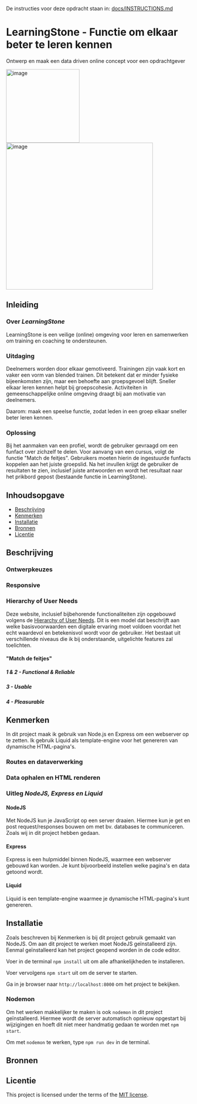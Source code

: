 De instructies voor deze opdracht staan in: [docs/INSTRUCTIONS.md](https://github.com/fdnd-task/proof-of-concept/blob/main/docs/INSTRUCTIONS.md)

# LearningStone - Functie om elkaar beter te leren kennen 
Ontwerp en maak een data driven online concept voor een opdrachtgever

<img width="200" alt="image" src="https://github.com/user-attachments/assets/6d919198-8699-4bf6-ac06-b61b0b896da5" />
<img width="400" alt="image" src="https://github.com/user-attachments/assets/cc241d79-6ec7-46ff-af6a-dc0f6c57e2a0" />

## Inleiding 
### Over _LearningStone_
LearningStone is een veilige (online) omgeving voor leren en samenwerken om training en coaching te ondersteunen. 

### Uitdaging
Deelnemers worden door elkaar gemotiveerd. Trainingen zijn vaak kort en vaker een vorm van blended trainen. Dit betekent dat er minder fysieke bijeenkomsten zijn, maar een behoefte aan groepsgevoel blijft. Sneller elkaar leren kennen helpt bij groepscohesie. Activiteiten in gemeenschappelijke online omgeving draagt bij aan motivatie van deelnemers. 

Daarom: maak een speelse functie, zodat leden in een groep elkaar sneller beter leren kennen. 

### Oplossing
Bij het aanmaken van een profiel, wordt de gebruiker gevraagd om een funfact over zichzelf te delen. Voor aanvang van een cursus, volgt de functie "Match de feitjes". Gebruikers moeten hierin de ingestuurde funfacts koppelen aan het juiste groepslid. Na het invullen krijgt de gebruiker de resultaten te zien, inclusief juiste antwoorden en wordt het resultaat naar het prikbord gepost (bestaande functie in LearningStone). 

## Inhoudsopgave
- [Beschrijving](#beschrijving)
- [Kenmerken](#kenmerken)
- [Installatie](#installatie)
- [Bronnen](#bronnen)
- [Licentie](#licentie)

## Beschrijving

### Ontwerpkeuzes
### Responsive

### Hierarchy of User Needs
Deze website, inclusief bijbehorende functionaliteiten zijn opgebouwd volgens de [Hierarchy of User Needs](https://www.nngroup.com/articles/theory-user-delight/). Dit is een model dat beschrijft aan welke basisvoorwaarden een digitale ervaring moet voldoen voordat het echt waardevol en betekenisvol wordt voor de gebruiker. Het bestaat uit verschillende niveaus die ik bij onderstaande, uitgelichte features zal toelichten. 

#### "Match de feitjes"
##### 1 & 2 - Functional & Reliable
##### 3 - Usable 
##### 4 - Pleasurable 

## Kenmerken 
In dit project maak ik gebruik van Node.js en Express om een webserver op te zetten. Ik gebruik Liquid als template-engine voor het genereren van dynamische HTML-pagina's.

### Routes en dataverwerking

### Data ophalen en HTML renderen 

### Uitleg _NodeJS, Express en Liquid_
#### NodeJS
Met NodeJS kun je JavaScript op een server draaien. Hiermee kun je get en post request/responses bouwen om met bv. databases te communiceren. Zoals wij in dit project hebben gedaan.

#### Express
Express is een hulpmiddel binnen NodeJS, waarmee een webserver gebouwd kan worden. Je kunt bijvoorbeeld instellen welke pagina's en data getoond wordt.

#### Liquid
Liquid is een template-engine waarmee je dynamische HTML-pagina's kunt genereren.

## Installatie 
Zoals beschreven bij Kenmerken is bij dit project gebruik gemaakt van NodeJS. Om aan dit project te werken moet NodeJS geïnstalleerd zijn. Eenmal geïnstalleerd kan het project geopend worden in de code editor.

Voer in de terminal `npm install` uit om alle afhankelijkheden te installeren.

Voer vervolgens `npm start` uit om de server te starten.

Ga in je browser naar `http://localhost:8000` om het project te bekijken.

### Nodemon 
Om het werken makkelijker te maken is ook `nodemon` in dit project geïnstalleerd. Hiermee wordt de server automatisch opnieuw opgestart bij wijzigingen en hoeft dit niet meer handmatig gedaan te worden met `npm start`. 

Om met `nodemon` te werken, type `npm run dev` in de terminal.

## Bronnen 

## Licentie 
This project is licensed under the terms of the [MIT license](./LICENSE).
